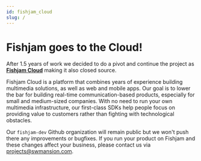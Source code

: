 ```yaml
---
id: fishjam_cloud
slug: /
---
```


# Fishjam goes to the Cloud!


After 1.5 years of work we decided to do a pivot and continue the project as [**Fishjam Cloud**](https://fishjam.io/) making it also closed source.

Fishjam Cloud is a platform that combines years of experience building multimedia solutions, as well as web and mobile apps. Our goal is to lower the bar for building real-time communication-based products, especially for small and medium-sized companies. With no need to run your own multimedia infrastructure, our first-class SDKs help people focus on providing value to customers rather than fighting with technological obstacles.

Our `fishjam-dev` Github organization will remain public but we won't push there any improvements or bugfixes. If you run your product on Fishjam and these changes affect your business, please contact us via projects@swmansion.com.